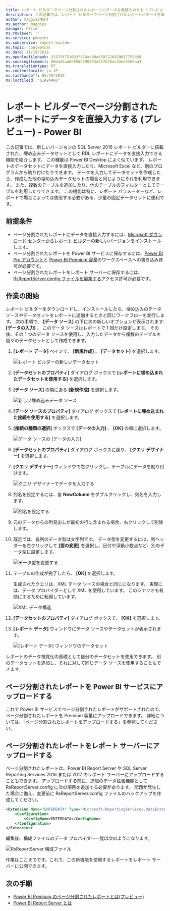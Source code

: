 ```yaml
---
title: レポート ビルダーでページ分割されたレポートにデータを直接入力する (プレビュー)
description: この記事では、レポート ビルダーでページ分割されたレポートにデータを直接入力する方法について説明します。
author: maggiesMSFT
ms.author: maggies
manager: kfile
ms.reviewer: ''
ms.service: powerbi
ms.subservice: report-builder
ms.topic: conceptual
ms.date: 11/19/2018
ms.openlocfilehash: 3237f4751083f374ac00a959f226429b17757b50
ms.sourcegitcommit: 60dad5aa0d85db790553e537bf8ac34ee3289ba3
ms.translationtype: MT
ms.contentlocale: ja-JP
ms.lasthandoff: 05/29/2019
ms.locfileid: "61424466"
---
```

# <a name="enter-data-directly-in-a-paginated-report-in-report-builder-preview---power-bi"></a>レポート ビルダーでページ分割されたレポートにデータを直接入力する (プレビュー) - Power BI

この記事では、新しいバージョンの SQL Server 2016 レポート ビルダーに搭載された、埋め込みデータセットとして RDL レポートにデータを直接入力できる機能を紹介します。  この機能は Power BI Desktop によく似ています。 レポートのデータセットにデータを直接入力したり、Microsoft Excel など、別のプログラムから貼り付けたりできます。 データを入力してデータセットを作成したら、作成した他の埋め込みデータセットの場合と同じようにそれを利用できます。 また、複数のテーブルを追加したり、他のテーブルのフィルターとしてテーブルを利用したりできます。 この機能は特に、レポート パラメーターなど、レポートで場合によっては使用する必要がある、少量の固定データセットに便利です。
 
## <a name="prerequisites"></a>前提条件

- ページ分割されたレポートにデータを直接入力するには、[Microsoft ダウンロード センターからレポート ビルダー](https://www.microsoft.com/download/details.aspx?id=53613)の新しいバージョンをインストールします。 
- ページ分割されたレポートを Power BI サービスに保存するには、[Power BI Pro アカウント](service-self-service-signup-for-power-bi.md)と [Power BI Premium 容量](service-premium-what-is.md)のワークスペースへの書き込み許可が必要です。
- ページ分割されたレポートをレポート サーバーに保存するには、[RsReportServer.config ファイルを編集する](#upload-the-paginated-report-to-a-report-server)アクセス許可が必要です。

## <a name="get-started"></a>作業の開始

レポート ビルダーをダウンロードし、インストールしたら、埋め込みのデータ ソースやデータセットをレポートに追加するときと同じワークフローを実行します。 次の手順で、 **[データ ソース]** の下に次の新しいオプションが表示されます: **[データの入力]** 。  このデータ ソースはレポートで 1 回だけ設定します。 その後、その 1 つのデータ ソースを使用し、入力したデータから複数のテーブルを個々のデータセットとして作成できます。

1. **[レポート データ]** ペインで、 **[新規作成]** 、 **[データセット]** を選択します。

    ![レポート ビルダーの新しいデータセット](media/paginated-reports-enter-data/paginated-new-dataset.png)

1. **[データセットのプロパティ]** ダイアログ ボックスで **[レポートに埋め込まれたデータセットを使用する]** を選択します。

1. **[データ ソース]** の隣にある **[新規作成]** を選択します。

    ![新しい埋め込みデータ ソース](media/paginated-reports-enter-data/paginated-new-data-source.png)

1. **[データ ソースのプロパティ]** ダイアログ ボックスで **[レポートに埋め込まれた接続を使用する]** を選択します。
2. **[接続の種類の選択]** ボックスで **[データの入力]** 、 **[OK]** の順に選択します。

    ![データ ソースの [データの入力]](media/paginated-reports-enter-data/paginated-data-source-properties-enter-data.png)

1. **[データセットのプロパティ]** ダイアログ ボックスに戻り、 **[クエリ デザイナー]** を選択します。
2. **[クエリ デザイナー]** ウィンドウで右クリックし、テーブルにデータを貼り付けます。

    ![クエリ デザイナーでデータを入力する](media/paginated-reports-enter-data/paginated-enter-data.png)

1. 列名を設定するには、各 **NewColumn** をダブルクリックし、列名を入力します。

    ![列名を設定する](media/paginated-reports-enter-data/paginated-column-name.png)

1. 元のデータからの列見出しが最初の行に含まれる場合、右クリックして削除します。
    
9. 既定では、各列のデータ型は文字列です。 データ型を変更するには、列ヘッダーを右クリックして **[型の変更]** を選択し、日付や浮動小数点など、別のデータ型に設定します。

    ![データ型を変更する](media/paginated-reports-enter-data/paginated-data-type.png)

1. テーブルの作成が完了したら、 **[OK]** を選択します。  

    生成されたクエリは、XML データ ソースの場合と同じになります。 実際には、データ プロバイダーとして XML を使用しています。  このシナリオも有効にするために転用しています。

    ![XML データ構造](media/paginated-reports-enter-data/paginated-xml-data.png)

12. **[データセットのプロパティ]** ダイアログ ボックスで、 **[OK]** を選択します。

13. **[レポート データ]** ウィンドウにデータ ソースやデータセットが表示されます。

    ![[レポート データ] ウィンドウのデータセット](media/paginated-reports-enter-data/paginated-report-data-pane.png)

レポートのデータ視覚化の基礎として自分のデータセットを使用できます。 別のデータセットを追加し、それに対して同じデータ ソースを使用することもできます。

## <a name="upload-the-paginated-report-to-the-power-bi-service"></a>ページ分割されたレポートを Power BI サービスにアップロードする

これで Power BI サービスでページ分割されたレポートがサポートされたので、ページ分割されたレポートを Premium 容量にアップロードできます。 詳細については、「[ページ分割されたレポートをアップロードする](paginated-reports-save-to-power-bi-service.md#upload-a-paginated-report)」を参照してください。

## <a name="upload-the-paginated-report-to-a-report-server"></a>ページ分割されたレポートをレポート サーバーにアップロードする

ページ分割されたレポートは、Power BI Report Server や SQL Server Reporting Services 2016 または 2017 のレポート サーバーにアップロードすることもできます。 アップロードする前に、追加のデータ拡張機能として RsReportServer.config に次の項目を追加する必要があります。 問題が発生した場合に備え、変更前に RsReportServer.config ファイルのバックアップを作成してください。

```xml
<Extension Name="ENTERDATA" Type="Microsoft.ReportingServices.DataExtensions.XmlDPConnection,Microsoft.ReportingServices.DataExtensions">
    <Configuration>
        <ConfigName>ENTERDATA</ConfigName>
    </Configuration>
</Extension>
```

編集後、構成ファイルのデータ プロバイダー一覧は次のようになります。

![RsReportServer 構成ファイル](media/paginated-reports-enter-data/paginated-rsreportserver-config-file.png)

作業はここまでです。これで、この新機能を使用するレポートをレポート サーバーに公開できます。

## <a name="next-steps"></a>次の手順

- [Power BI Premium のページ分割されたレポートとは(プレビュー)](paginated-reports-report-builder-power-bi.md)
- [Power BI Report Server とは](report-server/get-started.md)
